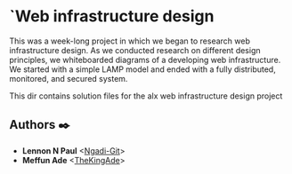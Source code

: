 # `Web infrastructure design

This was a week-long project in which we began to research web infrastructure design. As we conducted research on different design principles, we whiteboarded diagrams of a developing web infrastructure. We started with a simple LAMP model and ended with a fully distributed, monitored, and secured system.

This dir contains solution files for the alx web infrastructure design project

## Authors :black_nib:
* **Lennon N Paul** <[Ngadi-Git](https://github.com/Ngadi-Git)>
* **Meffun Ade** <[TheKingAde](https://github.com/TheKingAde)>

